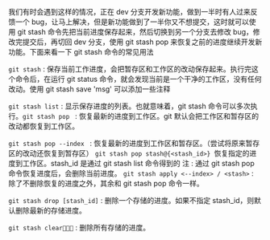 我们有时会遇到这样的情况，正在 dev 分支开发新功能，做到一半时有人过来反馈一个 bug，让马上解决，但是新功能做到了一半你又不想提交，这时就可以使用 git stash 命令先把当前进度保存起来，然后切换到另一个分支去修改 bug，修改完提交后，再切回 dev 分支，使用 git stash pop 来恢复之前的进度继续开发新功能。下面来看一下 git stash 命令的常见用法

` git stash `  : 保存当前工作进度，会把暂存区和工作区的改动保存起来。执行完这个命令后，在运行 git status 命令，就会发现当前是一个干净的工作区，没有任何改动。使用 git stash save 'msg' 可以添加一些注释

`git stash list`  : 显示保存进度的列表。也就意味着，git stash 命令可以多次执行。`git stash pop `  :  恢复最新的进度到工作区。git 默认会把工作区和暂存区的改动都恢复到工作区。

`git stash pop --index ` : 恢复最新的进度到工作区和暂存区。（尝试将原来暂存区的改动还恢复到暂存区）
`git stash pop stash@{<stash_id>} `恢复指定的进度到工作区。stash_id 是通过 git stash list 命令得到的
注 : 通过 git stash pop 命令恢复进度后，会删除当前进度。
`git stash apply <--index> / <stash>` : 除了不删除恢复的进度之外，其余和 git stash pop 命令一样。

`git stash drop [stash_id]`  : 删除一个存储的进度。如果不指定 stash_id，则默认删除最新的存储进度。

`git stash clear`  :  删除所有存储的进度。
